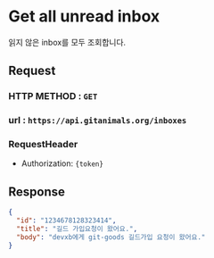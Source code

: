 # Get all unread inbox

읽지 않은 inbox를 모두 조회합니다.

## Request
### HTTP METHOD : `GET` 
### url : `https://api.gitanimals.org/inboxes`
### RequestHeader
- Authorization: `{token}`

## Response
```json
{
  "id": "1234678128323414", 
  "title": "길드 가입요청이 왔어요.", 
  "body": "devxb에게 git-goods 길드가입 요청이 왔어요."
}
```
